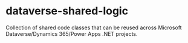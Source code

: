 # dataverse-shared-logic
Collection of shared code classes that can be reused across Microsoft Dataverse/Dynamics 365/Power Apps .NET projects.
